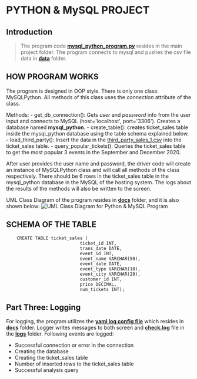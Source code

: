 # PYTHON & MySQL PROJECT  

## Introduction

>  The program code **[mysql_python_program.py](mysql_python_program.py)** resides in the main project folder.  The program connects to mysql and pushes the csv file data in **[data](data)** folder.

## HOW PROGRAM WORKS

The program is designed in OOP style. There is only one class: MySQLPython. All methods of this class uses the *connection* attribute of the class.

Methods:
	- get_db_connection(): Gets *user* and *password* info from the user input and connects to MySQL (host='localhost', port='3306'). Creates a database named **mysql_python**.
	- create_table(): creates ticket_sales table inside the mysql_python database using the table schema explained below.
	- load_third_party(): Insert the data in the [third_party_sales_1.csv](data/third_party_sales_1.csv) into the ticket_sales table.
	- query_popular_tickets(): Queries the ticket_sales table to get the most popular 3 events in the September and December 2020.
	
After user provides the user name and password, the driver code will create an instance of MySQLPython class and will call all methods of the class respectively. There should be 6 rows in the ticket_sales table in the mysql_python database in the MySQL of the hosting system. The logs about the results of the methods will also be written to the screen.

UML Class Diagram of the program resides in **[docs](docs)** folder, and it is also shown below:
![UML Class Diagram for Python & MySQL Program](docs/mysql_python.jpeg)



## SCHEMA OF THE TABLE   

		CREATE TABLE ticket_sales (
                                ticket_id INT,
                                trans_date DATE,
                                event_id INT,
                                event_name VARCHAR(50),
                                event_date DATE,
                                event_type VARCHAR(10),
                                event_city VARCHAR(20),
                                customer_id INT,
                                price DECIMAL,
                                num_tickets INT);

## Part Three: Logging

For logging, the program utilizes the **[yaml log config file](docs/check.logging.yml)** which resides in **[docs](docs)** folder. Logger writes messages to both screen and **[check.log](logs/check.log)** file in the **[logs](logs)** folder. Following events are logged:

* Successful connection or error in the connection
* Creating the database
* Creating the ticket_sales table
* Number of inserted rows to the ticket_sales table
* Successful analysis query

